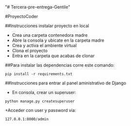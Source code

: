 "# Tercera-pre-entrega-Gentile" 

#ProyectoCoder

##Instrucciones instalar proyecto en local

+ Crea una carpeta contenedora madre
+ Abre la consola y ubicate en la carpeta madre
+ Crea y activa el ambiente virtual
+ Clona el proyecto
+ Entra en la carpeta que acabas de clonar

##Para instalar las dependencias corre este comando:

```
pip install -r requirements.txt
```

##Instrucciones para entrar al panel aministrativo de Django
+ En consola, crear un superuser:
```
python manage.py createsuperuser
```

+Acceder con user y password via:
```
127.0.0.1:8000/admin
```